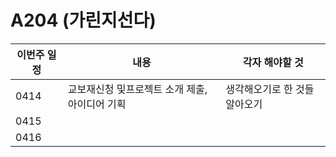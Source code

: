 # A204 (가린지선다)
|이번주 일정|내용|각자 해야할 것|
|------|---|---|
|0414|교보재신청 및프로젝트 소개 제출, 아이디어 기획|생각해오기로 한 것들 알아오기|
|0415|||
|0416|||